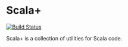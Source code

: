 # Scala+

[![Build Status](https://travis-ci.org/christian-schlichtherle/scala-plus.svg?branch=master)](https://travis-ci.org/christian-schlichtherle/scala-plus)

Scala+ is a collection of utilities for Scala code.

